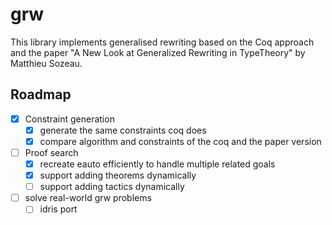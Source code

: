 # grw

This library implements generalised rewriting based on the Coq approach and the paper "A New Look at Generalized Rewriting in TypeTheory" by Matthieu Sozeau.

## Roadmap

- [x] Constraint generation
    - [x] generate the same constraints coq does
    - [x] compare algorithm and constraints of the coq and the paper version
- [ ] Proof search
    - [x] recreate eauto efficiently to handle multiple related goals
    - [x] support adding theorems dynamically
    - [ ] support adding tactics dynamically
- [ ] solve real-world grw problems
    - [ ] idris port
